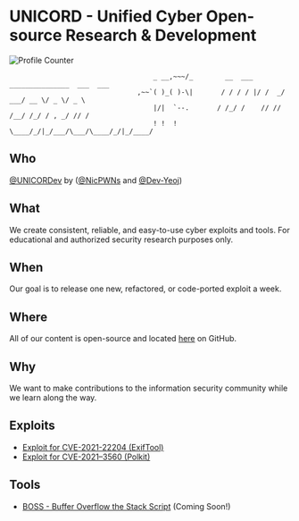 # UNICORD - Unified Cyber Open-source Research & Development
![Profile Counter](https://komarev.com/ghpvc/?username=UNICORDev&color=blue)

                                        _ __,~~~/_        __  ___  _______________  ___  ___      
                                    ,~~`( )_( )-\|       / / / / |/ /  _/ ___/ __ \/ _ \/ _ \
                                        |/|  `--.       / /_/ /    // // /__/ /_/ / , _/ // /
                                        ! !  !          \____/_/|_/___/\___/\____/_/|_/____/ 


## Who
[@UNICORDev](https://unicord.dev) by ([@NicPWNs](https://github.com/NicPWNs) and [@Dev-Yeoj](https://github.com/Dev-Yeoj))

## What
We create consistent, reliable, and easy-to-use cyber exploits and tools. For educational and authorized security research purposes only.

## When
Our goal is to release one new, refactored, or code-ported exploit a week.

## Where
All of our content is open-source and located [here](https://unicord.dev) on GitHub.

## Why
We want to make contributions to the information security community while we learn along the way.

## Exploits
- [Exploit for CVE-2021-22204 (ExifTool)](https://github.com/UNICORDev/exploit-CVE-2021-22204)
- [Exploit for CVE-2021–3560 (Polkit)](https://github.com/UNICORDev/exploit-CVE-2021-3560)

## Tools
- [BOSS - Buffer Overflow the Stack Script](https://github.com/UNICORDev/BOSS) (Coming Soon!)
